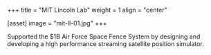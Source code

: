 +++
title = "MIT Lincoln Lab"
weight = 1
align = "center"

[asset]
  image = "mit-ll-01.jpg"
+++

Supported the $1B Air Force Space Fence System by designing and developing a high performance streaming satellite position simulator. 